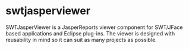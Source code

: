 # swtjasperviewer
SWTJasperViewer is a JasperReports viewer component for SWT/JFace based applications and Eclipse plug-ins. The viewer is designed with reusability in mind so it can suit as many projects as possible.

